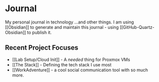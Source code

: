 # Journal
My personal journal in technology ...and other things.  I am using [[Obsidian]] to generate and maintain this journal - using [[GitHub-Quartz-Obsidian]] to publish it.

## Recent Project Focuses
- [[Lab Setup/Cloud Init]] - A *needed* thing for Proxmox VMs
- [[The Stack]] - Defining the tech stack I use most
- [[WorkAdventure]] - a cool social communication tool with so much more.

